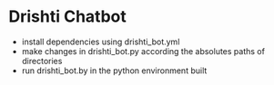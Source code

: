 # Drishti Chatbot

- install dependencies using drishti_bot.yml
- make changes in drishti_bot.py according the absolutes paths of directories
- run drishti_bot.by in the python environment built
